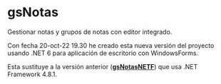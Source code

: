 # gsNotas

Gestionar notas y grupos de notas con editor integrado.


Con fecha 20-oct-22 19.30 he creado esta nueva versión del proyecto usando .NET 6 para aplicación de escritorio con WindowsForms.

Esta sustituye a la versión anterior (**[gsNotasNETF](https://github.com/elGuille-info/gsNotasNETF)**) que usa .NET Framework 4.8.1.

